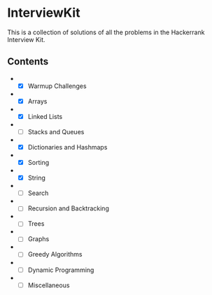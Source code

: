 # InterviewKit
This is a collection of solutions of all the problems in the Hackerrank Interview Kit.

## Contents

* - [x] Warmup Challenges
* - [x] Arrays
* - [x] Linked Lists
* - [ ] Stacks and Queues
* - [x] Dictionaries and Hashmaps
* - [x] Sorting
* - [x] String
* - [ ] Search
* - [ ] Recursion and Backtracking
* - [ ] Trees
* - [ ] Graphs
* - [ ] Greedy Algorithms
* - [ ] Dynamic Programming
* - [ ] Miscellaneous